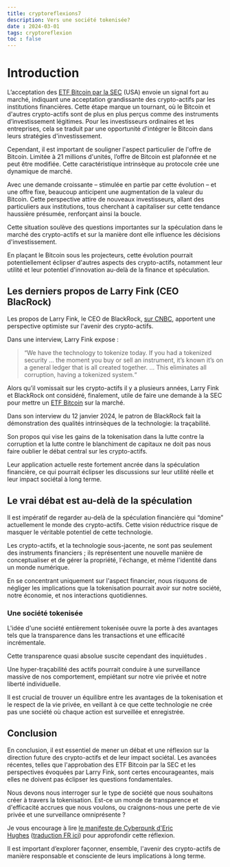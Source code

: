 ```yaml
---
title: cryptoreflexions7
description: Vers une société tokenisée?
date : 2024-03-01
tags: cryptoreflexion
toc : false 
---
```

# Introduction

L’acceptation des [ETF Bitcoin par la SEC](https://www.sec.gov/news/statement/uyeda-statement-spot-bitcoin-011023) (USA) envoie un signal fort au marché, indiquant une acceptation grandissante des crypto-actifs par les institutions financières. Cette étape marque un tournant, où le Bitcoin et d'autres crypto-actifs sont de plus en plus perçus comme des instruments d’investissement légitimes. Pour les investisseurs ordinaires et les entreprises, cela se traduit par une opportunité d'intégrer le Bitcoin dans leurs stratégies d'investissement.

Cependant, il est important de souligner l'aspect particulier de l'offre de Bitcoin. Limitée à 21 millions d'unités, l’offre de Bitcoin est plafonnée et ne peut être modifiée. Cette caractéristique intrinsèque au protocole crée une dynamique de marché.

Avec une demande croissante – stimulée en partie par cette évolution – et une offre fixe, beaucoup anticipent une augmentation de la valeur du Bitcoin. Cette perspective attire de nouveaux investisseurs, allant des particuliers aux institutions, tous cherchant à capitaliser sur cette tendance haussière présumée, renforçant ainsi la boucle.

Cette situation soulève des questions importantes sur la spéculation dans le marché des crypto-actifs et sur la manière dont elle influence les décisions d'investissement.

En plaçant le Bitcoin sous les projecteurs, cette évolution pourrait potentiellement éclipser d'autres aspects des crypto-actifs, notamment leur utilité et leur potentiel d'innovation au-delà de la finance et spéculation.

## Les derniers propos de Larry Fink (CEO BlacRock)

Les propos de Larry Fink, le CEO de BlackRock, [sur CNBC](https://www.cnbc.com/2024/01/12/blackrocks-larry-fink-says-bitcoin-etfs-are-just-the-first-step-in-the-technological-revolution-of-finance.html), apportent une perspective optimiste sur l'avenir des crypto-actifs.

Dans une interview, Larry Fink expose :

> “We have the technology to tokenize today. If you had a tokenized security … the moment you buy or sell an instrument, it’s known it’s on a general ledger that is all created together. … This eliminates all corruption, having a tokenized system.“

Alors qu’il vomissait sur les crypto-actifs il y a plusieurs années, Larry Fink et BlackRock ont considéré, finalement, utile de faire une demande à la SEC pour mettre un [ETF Bitcoin](https://www.ishares.com/us/products/333011/ishares-bitcoin-trust) sur la marché.

Dans son interview du 12 janvier 2024, le patron de BlackRock fait la démonstration des qualités intrinsèques de la technologie: la traçabilité.

Son propos qui vise les gains de la tokenisation dans la lutte contre la corruption et la lutte contre le blanchiment de capitaux ne doit pas nous faire oublier le débat central sur les crypto-actifs.

Leur application actuelle reste fortement ancrée dans la spéculation financière, ce qui pourrait éclipser les discussions sur leur utilité réelle et leur impact sociétal à long terme.  

## Le vrai débat est au-delà de la spéculation

Il est impératif de regarder au-delà de la spéculation financière qui “domine” actuellement le monde des crypto-actifs. Cette vision réductrice risque de masquer le véritable potentiel de cette technologie.

Les crypto-actifs, et la technologie sous-jacente, ne sont pas seulement des instruments financiers ; ils représentent une nouvelle manière de conceptualiser et de gérer la propriété, l'échange, et même l'identité dans un monde numérique.

En se concentrant uniquement sur l'aspect financier, nous risquons de négliger les implications que la tokenisation pourrait avoir sur notre société, notre économie, et nos interactions quotidiennes.  

### Une société tokenisée

L'idée d'une société entièrement tokenisée ouvre la porte à des avantages tels que la transparence dans les transactions et une efficacité incrémentale.

Cette transparence quasi absolue suscite cependant des inquiétudes .

Une hyper-traçabilité des actifs pourrait conduire à une surveillance massive de nos comportement, empiétant sur notre vie privée et notre liberté individuelle.

Il est crucial de trouver un équilibre entre les avantages de la tokenisation et le respect de la vie privée, en veillant à ce que cette technologie ne crée pas une société où chaque action est surveillée et enregistrée.

## Conclusion

En conclusion, il est essentiel de mener un débat et une réflexion sur la direction future des crypto-actifs et de leur impact sociétal. Les avancées récentes, telles que l'approbation des ETF Bitcoin par la SEC et les perspectives évoquées par Larry Fink, sont certes encourageantes, mais elles ne doivent pas éclipser les questions fondamentales.

Nous devons nous interroger sur le type de société que nous souhaitons créer à travers la tokenisation. Est-ce un monde de transparence et d'efficacité accrues que nous voulons, ou craignons-nous une perte de vie privée et une surveillance omniprésente ?

Je vous encourage à lire [le manifeste de Cyberpunk d'Eric Hughes](https://www.activism.net/cypherpunk/manifesto.html) ([traduction FR ici](https://www.ethereum-france.com/blog/le-manifeste-dun-cypherpunk/)) pour approfondir cette réflexion.

Il est important d’explorer façonner, ensemble, l'avenir des crypto-actifs de manière responsable et consciente de leurs implications à long terme.